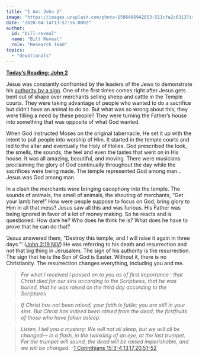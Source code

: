 ```yaml
---
title: "I Am: John 2"
image: "https://images.unsplash.com/photo-1586486942853-511cfe2c6313?ixlib=rb-1.2.1&q=85&fm=jpg&crop=entropy&cs=srgb&ixid=eyJhcHBfaWQiOjk2NjF9"
date: "2020-04-14T13:57:56.000Z"
author:
  id: "bill-reveal"
  name: "Bill Reveal"
  role: "Research Team"
topics:
  - "devotionals"
---
```

[**Today’s Reading: John 2**][j2]

Jesus was constantly confronted by the leaders of the Jews to demonstrate his [authority by a sign][j218]. One of the first times comes right after Jesus gets bent out of shape over merchants selling sheep and cattle in the Temple courts. They were taking advantage of people who wanted to do a sacrifice but didn’t have an animal to do so. But what was so wrong about this, they were filling a need by these people? They were turning the Father’s house into something that was opposite of what God wanted.

When God instructed Moses on the original tabernacle, He set it up with the intent to pull people into worship of Him. It started in the temple courts and led to the altar and eventually the Holy of Holies. God prescribed the look, the smells, the sounds, the feel and even the tastes that went on in His house. It was all amazing, beautiful, and moving. There were musicians proclaiming the glory of God continually throughout the day while the sacrifices were being made. The temple represented God among man... Jesus was God among man.

In a clash the merchants were bringing cacophony into the temple. The sounds of animals, the smell of animals, the shouting of merchants, “Get your lamb here!” How were people suppose to focus on God, bring glory to Him in all that mess? Jesus saw all this and was furious. His Father was being ignored in favor of a lot of money making. So he reacts and is questioned. How dare he? Who does he think he is? What does he have to prove that he can do that?

‘Jesus answered them, “Destroy this temple, and I will raise it again in three days.”’ ([John 2:19 NIV][j219]) He was referring to his death and resurrection and not that big thing in Jerusalem. The sign of his authority is the resurrection. The sign that he is the Son of God is Easter. Without it, there is no Christianity. The resurrection changes everything, including you and me.

> _For what I received I passed on to you as of first importance : that Christ died for our sins according to the Scriptures, that he was buried, that he was raised on the third day according to the Scriptures_

> _If Christ has not been raised, your faith is futile; you are still in your sins. But Christ has indeed been raised from the dead, the firstfruits of those who have fallen asleep._

> _Listen, I tell you a mystery: We will not all sleep, but we will all be changed— in a flash, in the twinkling of an eye, at the last trumpet. For the trumpet will sound, the dead will be raised imperishable, and we will be changed._ -[1 Corinthians 15:3-4,13,17,20,51-52][1c15]

[j2]: https://www.bible.com/111/jhn.2
[j218]: https://www.bible.com/111/jhn.2.18
[j219]: https://www.bible.com/111/jhn.2.19
[1c15]: https://www.bible.com/111/1co.15
